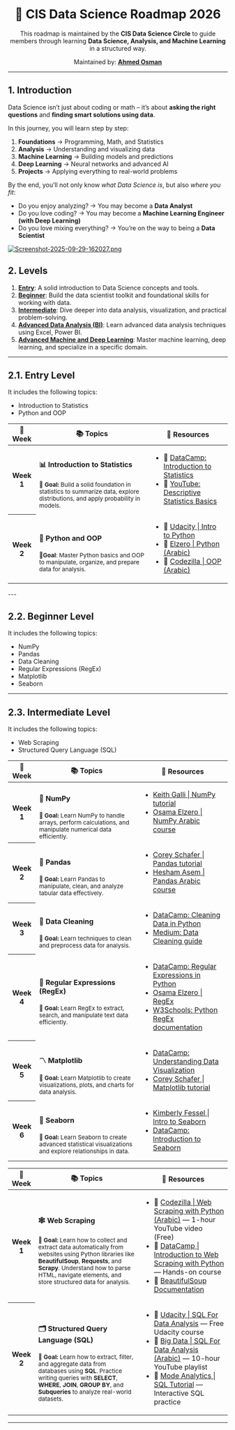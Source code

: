 <h1 align="center">🚀 CIS Data Science Roadmap 2026</h1>

<p align="center">
  This roadmap is maintained by the <strong>CIS Data Science Circle</strong> to guide members through learning 
  <strong>Data Science, Analysis, and Machine Learning</strong> in a structured way.  
</p>

<p align="center">
  Maintained by: <a href="https://github.com/ahmedothman-22"><strong>Ahmed Osman</strong></a>
</p>
<hr/>


## 1. Introduction  

Data Science isn’t just about coding or math – it’s about **asking the right questions** and **finding smart solutions using data**.  

In this journey, you will learn step by step:  
1. **Foundations** → Programming, Math, and Statistics  
2. **Analysis** → Understanding and visualizing data  
3. **Machine Learning** → Building models and predictions  
4. **Deep Learning** → Neural networks and advanced AI  
5. **Projects** → Applying everything to real-world problems  

By the end, you’ll not only know *what Data Science is*, but also *where you fit*:  
- Do you enjoy analyzing? → You may become a **Data Analyst**  
- Do you love coding? → You may become a **Machine Learning Engineer (with Deep Learning)**  
- Do you love mixing everything? → You’re on the way to being a **Data Scientist**

[![Screenshot-2025-09-29-162027.png](https://i.postimg.cc/nzzNJr5r/Screenshot-2025-09-29-162027.png)](https://postimg.cc/Z9GwPbJz)



## 2. Levels

1. [**Entry**](#entry): A solid introduction to Data Science concepts and tools.  
2. [**Beginner**](#beginner): Build the data scientist toolkit and foundational skills for working with data.  
3. [**Intermediate**](#intermediate): Dive deeper into data analysis, visualization, and practical problem-solving.  
4. [**Advanced Data Analysis (BI)**](#advanced-data-analysis-bi): Learn advanced data analysis techniques using Excel, Power BI. 
5. [**Advanced Machine and Deep Learning**](#advanced-machine-and-deep-learning): Master machine learning, deep learning, and specialize in a specific domain.  

---
<h2 id="entry">2.1. Entry Level</h2>

It includes the following topics:

- Introduction to Statistics  
- Python and OOP  

<table>
    <thead>
        <tr>
            <th>📅 Week</th>
            <th>📚 Topics</th>
            <th>📖 Resources</th>
        </tr>
    </thead>
    <tbody>
        <tr>
            <th>Week 1</th>
            <td>
              <h4>📊 Introduction to Statistics</h4>
              <small>📌 <b>Goal:</b> Build a solid foundation in statistics to summarize data, explore distributions, and apply probability in models.</small>
            </td>
            <td>
                <ul>
                    <li>🎥 <a href="https://app.datacamp.com/learn/courses/introduction-to-statistics">DataCamp: Introduction to Statistics</a></li>
                    <li>🎥 <a href="https://youtu.be/8wwPwlueoDs?si=kCOUjsEv6TBhkNts">YouTube: Descriptive Statistics Basics</a></li>
                </ul>
            </td>
        </tr>
        <tr>
            <th>Week 2</th>
            <td>
                <h4>🐍 Python and OOP</h4>
                <small> 📌<b>Goal</b>: Master Python basics and OOP to manipulate, organize, and prepare data for analysis.</small>
            </td>
            <td>
                <ul>
                    <li>🎥 <a href="https://www.udacity.com/course/introduction-to-python--ud1110">Udacity | Intro to Python</a></li>
                    <li>🎥 <a href="https://youtube.com/playlist?list=PLDoPjvoNmBAyE_gei5d18qkfIe-Z8mocs">Elzero | Python (Arabic)</a></li>
                    <li>🎥 <a href="https://www.youtube.com/playlist?list=PLuXY3ddo_8nzUrgCyaX_WEIJljx_We-c1">Codezilla | OOP (Arabic)</a></li>
                </ul>
            </td>
        </tr>
    </tbody>
</table>
---









<h2 id="beginner">2.2. Beginner Level</h2>

It includes the following topics:

- NumPy
- Pandas
- Data Cleaning
- Regular Expressions (RegEx)
- Matplotlib
- Seaborn

<table>
    <thead>
        <tr>
            <th>📅 Week</th>
            <th>📚 Topics</th>
            <th>📖 Resources</th>
        </tr>
    </thead>
    <tbody>
        <tr>
            <th>Week 1</th>
            <td>
                <h4>🔢 NumPy</h4>
                <small>📌 <b>Goal:</b> Learn NumPy to handle arrays, perform calculations, and manipulate numerical data efficiently.</small>
            </td>
            <td>
                <ul>
                    <li><a href="https://youtu.be/GB9ByFAIAH4?si=APzRNNBbFusUagYp">Keith Galli | NumPy tutorial</a></li>
                    <li><a href="https://www.youtube.com/playlist?list=PLUgz8T_NoatsJCH-DmieQhqhSL2WBvlm-">Osama Elzero | NumPy Arabic course</a></li>
                </ul>
            </td>
        </tr>
        <tr>
            <th>Week 2</th>
            <td>
                <h4>🐼 Pandas</h4>
                <small>📌 <b>Goal:</b> Learn Pandas to manipulate, clean, and analyze tabular data effectively.</small>
            </td>
            <td>
                <ul>
                    <li><a href="https://youtube.com/playlist?list=PL-osiE80TeTsWmV9i9c58mdDCSskIFdDS&si=ln9NvKCM064QT2hR">Corey Schafer | Pandas tutorial</a></li>
                    <li><a href="https://youtube.com/playlist?list=PL6-3IRz2XF5UM-FWfQeF1_YhMMa12Eg3s">Hesham Asem | Pandas Arabic course</a></li>
                </ul>
            </td>
        </tr>
        <tr>
            <th>Week 3</th>
            <td>
                <h4>🧹 Data Cleaning</h4>
                <small>📌 <b>Goal:</b> Learn techniques to clean and preprocess data for analysis.</small>
            </td>
            <td>
                <ul>
                    <li><a href="https://app.datacamp.com/learn/courses/cleaning-data-in-python">DataCamp: Cleaning Data in Python</a></li>
                    <li><a href="https://towardsdatascience.com/the-ultimate-guide-to-data-cleaning-3969843991d4">Medium: Data Cleaning guide</a></li>
                </ul>
            </td>
        </tr>
        <tr>
            <th>Week 4</th>
            <td>
                <h4>🔣 Regular Expressions (RegEx)</h4>
                <small>📌 <b>Goal:</b> Learn RegEx to extract, search, and manipulate text data efficiently.</small>
            </td>
            <td>
                <ul>
                    <li><a href="https://app.datacamp.com/learn/courses/regular-expressions-in-python">DataCamp: Regular Expressions in Python</a></li>
                    <li><a href="https://youtube.com/playlist?list=PLDoPjvoNmBAyE_gei5d18qkfIe-Z8mocs&si=K2_7VELcasmhtGc8">Osama Elzero | RegEx </a></li>
                    <li><a href="https://www.w3schools.com/python/python_regex.asp">W3Schools: Python RegEx documentation</a></li>
                </ul>
            </td>
        </tr>
        <tr>
            <th>Week 5</th>
            <td>
                <h4>〽️ Matplotlib</h4>
                <small>📌 <b>Goal:</b> Learn Matplotlib to create visualizations, plots, and charts for data analysis.</small>
            </td>
            <td>
                <ul>
                    <li><a href="https://app.datacamp.com/learn/courses/understanding-data-visualization">DataCamp: Understanding Data Visualization</a></li>
                    <li><a href="https://youtube.com/playlist?list=PL-osiE80TeTvipOqomVEeZ1HRrcEvtZB_">Corey Schafer | Matplotlib tutorial</a></li>
                </ul>
            </td>
        </tr>
        <tr>
            <th>Week 6</th>
            <td>
                <h4>🌊 Seaborn</h4>
                <small>📌 <b>Goal:</b> Learn Seaborn to create advanced statistical visualizations and explore relationships in data.</small>
            </td>
            <td>
                <ul>
                    <li><a href="https://youtube.com/playlist?list=PLtPIclEQf-3cG31dxSMZ8KTcDG7zYng1j">Kimberly Fessel | Intro to Seaborn</a></li>
                    <li><a href="https://app.datacamp.com/learn/courses/introduction-to-data-visualization-with-seaborn">DataCamp: Introduction to Seaborn</a></li>
                </ul>
            </td>

---------------





<h2 id="intermediate">2.3. Intermediate Level</h2>

It includes the following topics:

- Web Scraping  
- Structured Query Language (SQL)

<table>
    <thead>
        <tr>
            <th>📅 Week</th>
            <th>📚 Topics</th>
            <th>📖 Resources</th>
        </tr>
    </thead>
    <tbody>
        <tr>
            <th>Week 1</th>
            <td>
                <h4>🕸️ Web Scraping</h4>
                <small>📌 <b>Goal:</b> Learn how to collect and extract data automatically from websites using Python libraries like <b>BeautifulSoup</b>, <b>Requests</b>, and <b>Scrapy</b>.  
                Understand how to parse HTML, navigate elements, and store structured data for analysis.</small>
            </td>
            <td>
                <ul>
                    <li>🎥 <a href="https://www.youtube.com/watch?v=q0ert5YP968">Codezilla | Web Scraping with Python (Arabic)</a> — 1-hour YouTube video (Free)</li>
                    <li>🎥 <a href="https://app.datacamp.com/learn/courses/introduction-to-web-scraping-with-python">DataCamp | Introduction to Web Scraping with Python</a> — Hands-on course</li>
                    <li>📘 <a href="https://beautiful-soup-4.readthedocs.io/en/latest/">BeautifulSoup Documentation</a></li>
                </ul>
            </td>
        </tr>
        <tr>
            <th>Week 2</th>
            <td>
                <h4>🗂️ Structured Query Language (SQL)</h4>
                <small>📌 <b>Goal:</b> Learn how to extract, filter, and aggregate data from databases using <b>SQL</b>.  
                Practice writing queries with <b>SELECT</b>, <b>WHERE</b>, <b>JOIN</b>, <b>GROUP BY</b>, and <b>Subqueries</b> to analyze real-world datasets.</small>
            </td>
            <td>
                <ul>
                    <li>🎥 <a href="https://www.udacity.com/course/sql-for-data-analysis--ud198">Udacity | SQL For Data Analysis</a> — Free Udacity course</li>
                    <li>🎥 <a href="https://www.youtube.com/watch?v=kb-_GbpH3sQ">Big Data | SQL For Data Analysis (Arabic)</a> — 10-hour YouTube playlist</li>
                    <li>🧠 <a href="https://mode.com/sql-tutorial/">Mode Analytics | SQL Tutorial</a> — Interactive SQL practice</li>
                </ul>
            </td>
        </tr>  
    </tbody>
</table>


---
